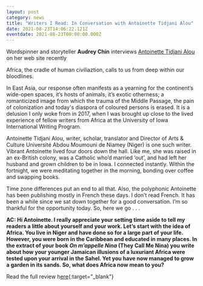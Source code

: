 ```yaml
---
layout: post
category: news
title: "Writers I Read: In Conversation with Antoinette Tidjani Alou"
date: 2021-08-23T14:06:22.121Z
eventdate: 2021-08-23T00:00:00.000Z
---
```

Wordspinner and storyteller **Audrey Chin** interviews [Antoinette Tidjani Alou](https://www.amalion.net/catalogue/tina-shot-me-between-the-eyes/) on her web site recently 

Africa, the cradle of human civiliaztion, calls to us from deep within our bloodlines. 

In East Asia, our response often manifests as a yearning for the continent’s wide-open spaces, it’s hosts of animals, it’s exotic otherness; a romanticized image from which the trauma of the Middle Passage, the pain of colonization and today's diaspora of coloured persons is erased. It is a delusion I only woke from in 2017, when I was brought up close to the lived experience of fellow writers from Africa at the University of Iowa International Writing Program.

Antoinette Tidjani Alou, writer, scholar, translator and Director of Arts & Culture Université Abdou Moumouni de Niamey (Niger) is one such writer. Vibrant Antoinette lived four doors down the hall. Like me, she was raised in an ex-British colony, was a Catholic who’d married ‘out’, and had left her husband and grown children to be in Iowa. I connected instantly. Within the fortnight, we were meditating together in the morning, bonding over coffee and swapping books.

Time zone differences put an end to all that. Also, the polyphonic Antoinette has been publishing mostly in French these days. I don’t read French. It has been a while since we sat down together for a good conversation. I’m so thankful for the opportunity today. So, here we go . . .

**AC: Hi Antoinette. I really appreciate your setting time aside to tell my readers a little about yourself and your work. Let’s start with the idea of Africa. You live in Niger and have done so for a large part of your life. However, you were born in the Caribbean and educated in many places. In the extract of your book *On m’appelle Nina* (They Call Me Nina) you write about how your younger Jamaican illusions of a luxuriant Africa were tested upon your arrival in the Sahel. Yet you have now managed to grow a garden in its sands. So, what does Africa now mean to you?**

Read the full review h[ere](https://www.audreychin.com/post/writers-i-read-in-conversation-with-antoinette-tidjani-alou?fbclid=IwAR0nWOBNSbgQu4Asl-OpTbyXvHn-ya5gDLtss8lsou1qnswPZrN30g7_pHQ){:target="_blank"}